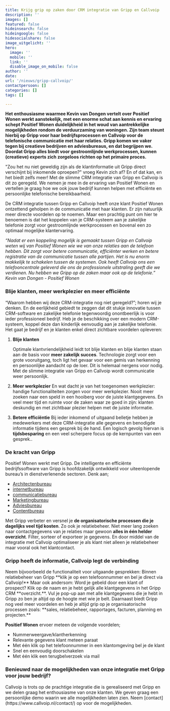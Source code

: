 ```yaml
---
title: Krijg grip op zaken door CRM integratie van Gripp en Callvoip
description: ''
images: []
featured: false
hideinsearch: false
hideingoogle: false
hidesocialshare: false
image_uitgelicht: ''
hero:
  image: ''
  mobile: ''
  link: ''
  disable_image_on_mobile: false
author: ''
date: 
url: '/nieuws/gripp-callvoip/'
contactpersoon: []
categories: []
tags: []

---
```

**Het enthousiasme waarmee Kevin van Dongen vertelt over Positief Wonen werkt aanstekelijk, met een enorme schat aan kennis en ervaring schept Positief Wonen duidelijkheid in het woud van aantrekkelijke mogelijkheden rondom de verduurzaming van woningen. Zijn team steunt hierbij op Gripp voor haar bedrijfsprocessen en Callvoip voor de telefonische communicatie met haar relaties. Gripp komen we vaker tegen bij creatieve bedrijven en adviesbureaus, en dat begrijpen we. Doordat Gripp alles biedt voor gestroomlijnde werkprocessen, kunnen (creatieve) experts zich zorgeloos richten op het primaire proces.**

"Zou het nu niet geweldig zijn als de klantinformatie uit Gripp direct verschijnt bij inkomende oproepen?" vroeg Kevin zich af? En of dat kan, en het biedt zelfs meer! Met de slimme CRM integratie van Gripp en Callvoip is dit zo geregeld. We nemen je mee in de ervaring van Positief Wonen en vertellen je graag hoe we ook jouw bedrijf kunnen helpen met efficiënte en persoonlijke telefonische bereikbaarheid.

De CRM integratie tussen Gripp en Callvoip heeft onze klant Positief Wonen ontzettend geholpen in de communicatie met haar klanten. Er zijn natuurlijk meer directe voordelen op te noemen. Maar een prachtig punt om hier te benoemen is dat het koppelen van je CRM-systeem aan je zakelijke telefonie zorgt voor gestroomlijnde werkprocessen en bovenal een zo optimaal mogelijke klantervaring.

_“Nadat er een koppeling mogelijk is gemaakt tussen Gripp en Callvoip weten wij van Positief Wonen wie we van onze relaties aan de telefoon hebben. Dit zorgt voor betere communicatie, efficiënter werken en betere registratie van de communicatie tussen alle partijen. Het is nu enorm makkelijk te schakelen tussen de systemen. Ook heeft Callvoip ons een telefooncentrale geleverd die ons de professionele uitstraling geeft die we verdienen. Nu hebben we Gripp op de zaken maar ook op de telefonie.”  
Kevin van Dongen - Positief Wonen_

<h3>Blije klanten, meer werkplezier en meer efficiënte</h3>
“Waarom hebben wij deze CRM-integratie nog niet geregeld?”; horen wij je denken. En de eerlijkheid gebiedt te zeggen dat dit stukje innovatie tussen CRM-software en zakelijke telefonie tegenwoordig onontbeerlijk is voor ieder professioneel bedrijf. Heb je de beschikking over een modern CRM-systeem, koppel deze dan kinderlijk eenvoudig aan je zakelijke telefonie. Het gaat je bedrijf en je klanten enkel direct zichtbare voordelen opleveren:

1. **Blije klanten**

   Optimale klantvriendelijkheid leidt tot blije klanten en blije klanten staan aan de basis voor **meer zakelijk succes**. Technologie zorgt voor een grote vooruitgang, toch ligt het gevaar voor een gemis van herkenning en persoonlijke aandacht op de loer. Dit is helemaal nergens voor nodig. Met de slimme integratie van Gripp en Callvoip wordt communicatie weer persoonlijk.
2. **Meer werkplezier**
   En wat dacht je van het toegenomen werkplezier: handige functionaliteiten zorgen voor meer werkplezier. Nooit meer zoeken naar een speld in een hooiberg voor de juiste klantgegevens. En veel meer tijd en ruimte voor de zaken waar ze goed in zijn: klanten deskundig en met zichtbaar plezier helpen met de juiste informatie.
3. **Betere efficiëntie**
   Bij ieder inkomend of uitgaand belletje hebben je medewerkers met deze CRM-integratie alle gegevens en benodigde informatie tijdens een gesprek bij de hand. Een logisch gevolg hiervan is **tijdsbesparing** en een veel scherpere focus op de kernpunten van een gesprek..

  
<h3>De kracht van Gripp</h3>
Positief Wonen werkt met Gripp. De intelligente en efficiënte bedrijfssoftware van Gripp is hoofdzakelijk ontwikkeld voor uiteenlopende bureau’s in dienstverlenende sectoren. Denk aan;

* [Architectenbureau](https://www.gripp.com/architectenbureaus/)
* [internetbureau](https://www.gripp.com/internetbureaus/)
* [communicatiebureau](https://www.gripp.com/communicatiebureaus/)
* [Marketingbureau](https://www.gripp.com/marketingbureaus/)
* [Adviesbureau](https://www.gripp.com/adviesbureaus/)
* [Contentbureau](https://www.gripp.com/contentbureaus/)

Met Gripp verbeter en versnel je **de organisatorische processen die je dagelijks veel tijd kosten**. Zo ook je relatiebeheer. Niet meer lang zoeken naar contactgegevens van je relaties maar gewoon **alles in één helder overzicht**. Filter, sorteer of exporteer je gegevens. En door middel van de integratie met Callvoip optimaliseer je als klant niet alleen je relatiebeheer maar vooral ook het klantcontact.

<h3>Gripp heeft de informatie, Callvoip legt de verbinding</h3>
Neem bijvoorbeeld de functionaliteit voor uitgaande gesprekken: Binnen relatiebeheer van Gripp **klik je op een telefoonnummer en bel je direct via Callvoip!** Maar ook andersom: Word je gebeld door een klant of prospect? Klik op de naam en je hebt gelijk alle klantgegevens in het Gripp CRM **overzicht.**. Vul je pop-up aan met alle klantgegevens die je hebt in Gripp zo ben je altijd op de hoogte met wie je belt. Daarnaast biedt Gripp nog veel meer voordelen en heb je altijd grip op je organisatorische processen zoals: **sales, relatiebeheer, rapportages, facturen, planning en projecten.**

**Positief Wonen** ervoer meteen de volgende voordelen;

* Nummerweergave/klantherkenning
* Relevante gegevens klant meteen paraat
* Met één klik op het telefoonnummer in een klantomgeving bel je de klant
* Snel en eenvoudig doorschakelen
* Met één klik een terugbelverzoek via mail

<h3>Benieuwd naar de mogelijkheden van onze integratie met Gripp voor jouw bedrijf?</h3>
Callvoip is trots op de prachtige integratie die is gerealiseerd met Gripp en we delen graag het enthousiasme van onze klanten. We geven graag een persoonlijke demo waarin we alle mogelijkheden laten zien. Neem [contact](https://www.callvoip.nl/contact/) op voor de mogelijkheden.
